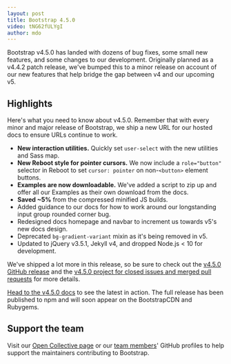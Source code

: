```yaml
---
layout: post
title: Bootstrap 4.5.0
video: tNG62fULYgI
author: mdo
---
```


Bootstrap v4.5.0 has landed with dozens of bug fixes, some small new features, and some changes to our development. Originally planned as a v4.4.2 patch release, we've bumped this to a minor release on account of our new features that help bridge the gap between v4 and our upcoming v5.

## Highlights

Here's what you need to know about v4.5.0. Remember that with every minor and major release of Bootstrap, we ship a new URL for our hosted docs to ensure URLs continue to work.

- **New interaction utilities.** Quickly set `user-select` with the new utilities and Sass map.
- **New Reboot style for pointer cursors.** We now include a `role="button"` selector in Reboot to set `cursor: pointer` on non-`<button>` element buttons.
- **Examples are now downloadable.** We've added a script to zip up and offer all our Examples as their own download from the docs.
- **Saved ~5%** from the compressed minified JS builds.
- Added guidance to our docs for how to work around our longstanding input group rounded corner bug.
- Redesigned docs homepage and navbar to increment us towards v5's new docs design.
- Deprecated `bg-gradient-variant` mixin as it's being removed in v5.
- Updated to jQuery v3.5.1, Jekyll v4, and dropped Node.js < 10 for development.

We've shipped a lot more in this release, so be sure to check out the [v4.5.0 GitHub release](https://github.com/twbs/bootstrap/releases/tag/v4.5.0) and the [v4.5.0 project for closed issues and merged pull requests](https://github.com/twbs/bootstrap/projects/20) for more details.

[Head to the v4.5.0 docs](https://getbootstrap.com/docs/4.5/) to see the latest in action. The full release has been published to npm and will soon appear on the BootstrapCDN and Rubygems.

## Support the team

Visit our [Open Collective page](https://opencollective.com/bootstrap) or our [team members](https://github.com/orgs/twbs/people)' GitHub profiles to help support the maintainers contributing to Bootstrap.
